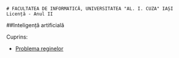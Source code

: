 ```
# FACULTATEA DE INFORMATICĂ, UNIVERSITATEA "AL. I. CUZA" IAȘI
Licență - Anul II
```

##Inteligență artificială

Cuprins:

- [Problema reginelor](regine.py)
